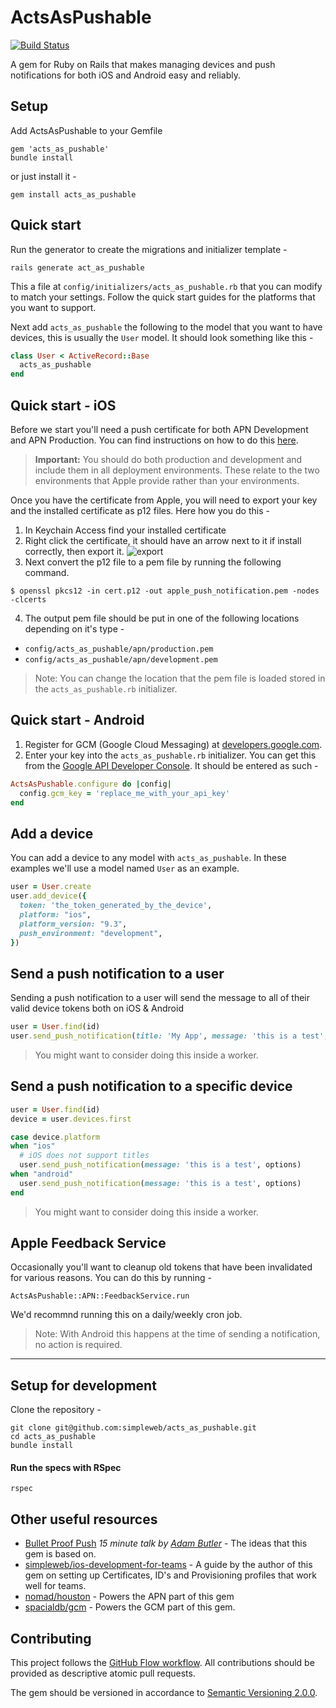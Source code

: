 # ActsAsPushable

[![Build Status](https://semaphoreci.com/api/v1/projects/28a53ae7-389f-4d93-9f8a-51c4b0756cf7/840599/badge.svg)](https://semaphoreci.com/simpleweb/acts_as_pushable)

A gem for Ruby on Rails that makes managing devices and push notifications for both iOS and Android easy and reliably.

## Setup

Add ActsAsPushable to your Gemfile

  ```shell
  gem 'acts_as_pushable'
  bundle install
  ```

or just install it -

  ```shell
  gem install acts_as_pushable
  ```

## Quick start

Run the generator to create the migrations and initializer template -

  ```shell
  rails generate act_as_pushable
  ```

This a file at `config/initializers/acts_as_pushable.rb` that you can modify to match your settings. Follow the quick start guides for the platforms that you want to support.

Next add `acts_as_pushable` the following to the model that you want to have devices, this is usually the `User` model. It should look something like this -

  ```ruby
  class User < ActiveRecord::Base
    acts_as_pushable
  end
  ```

## Quick start - iOS

Before we start you'll need a push certificate for both APN Development and APN Production. You can find instructions on how to do this [here](https://developer.apple.com/library/ios/documentation/IDEs/Conceptual/AppDistributionGuide/AddingCapabilities/AddingCapabilities.html#//apple_ref/doc/uid/TP40012582-CH26-SW11).

> **Important:** You should do both production and development and include them in all deployment environments. These relate to the two environments that Apple provide rather than your environments.

Once you have the certificate from Apple, you will need to export your key and the installed certificate as p12 files. Here how you do this -

1. In Keychain Access find your installed certificate
2. Right click the certificate, it should have an arrow next to it if install correctly, then export it.
  ![export](https://cloud.githubusercontent.com/assets/1238468/15851982/5a9bb9e0-2c97-11e6-8407-2e4797673dff.jpg)
3. Next convert the p12 file to a pem file by running the following command.
  ```
  $ openssl pkcs12 -in cert.p12 -out apple_push_notification.pem -nodes -clcerts
  ```
4. The output pem file should be put in one of the following locations depending on it's type -
  - `config/acts_as_pushable/apn/production.pem`
  - `config/acts_as_pushable/apn/development.pem`

> Note: You can change the location that the pem file is loaded stored in the `acts_as_pushable.rb` initializer.

## Quick start - Android

1. Register for GCM (Google Cloud Messaging) at [developers.google.com](https://developers.google.com/cloud-messaging/).
2. Enter your key into the `acts_as_pushable.rb` initializer. You can get this from the [Google API Developer Console](https://console.developers.google.com). It should be entered as such -

  ```ruby
  ActsAsPushable.configure do |config|
    config.gcm_key = 'replace_me_with_your_api_key'
  end
  ```

## Add a device

You can add a device to any model with `acts_as_pushable`. In these examples we'll use a model named `User` as an example.

  ```ruby
  user = User.create
  user.add_device({
    token: 'the_token_generated_by_the_device',
    platform: "ios",
    platform_version: "9.3",
    push_environment: "development",
  })
  ```

## Send a push notification to a user

Sending a push notification to a user will send the message to all of their valid device tokens both on iOS & Android

  ```ruby
  user = User.find(id)
  user.send_push_notification(title: 'My App', message: 'this is a test', options)
  ```

> You might want to consider doing this inside a worker.

## Send a push notification to a specific device

  ```ruby
  user = User.find(id)
  device = user.devices.first

  case device.platform
  when "ios"
    # iOS does not support titles
    user.send_push_notification(message: 'this is a test', options)
  when "android"
    user.send_push_notification(message: 'this is a test', options)
  end
  ```

> You might want to consider doing this inside a worker.

## Apple Feedback Service

Occasionally you'll want to cleanup old tokens that have been invalidated for various reasons. You can do this by running -

```
ActsAsPushable::APN::FeedbackService.run
```

We'd recommnd running this on a daily/weekly cron job.

> Note: With Android this happens at the time of sending a notification, no action is required.

---

## Setup for development

Clone the repository -

  ```shell
  git clone git@github.com:simpleweb/acts_as_pushable.git
  cd acts_as_pushable
  bundle install
  ```

#### Run the specs with RSpec

  ```
  rspec
  ```

## Other useful resources

- [Bullet Proof Push](https://www.youtube.com/watch?v=k5J6t-y1bws) _15 minute talk by [Adam Butler](http://twitter.com/labfoo)_ - The ideas that this gem is based on.
- [simpleweb/ios-development-for-teams](https://github.com/simpleweb/ios-development-for-teams) - A guide by the author of this gem on setting up Certificates, ID's and Provisioning profiles that work well for teams.
- [nomad/houston](https://github.com/nomad/houston) - Powers the APN part of this gem
- [spacialdb/gcm](https://github.com/spacialdb/gcm) - Powers the GCM part of this gem.

## Contributing

This project follows the [GitHub Flow workflow](https://guides.github.com/introduction/flow/). All contributions should be provided as descriptive atomic pull requests.

The gem should be versioned in accordance to [Semantic Versioning 2.0.0](http://semver.org/).

